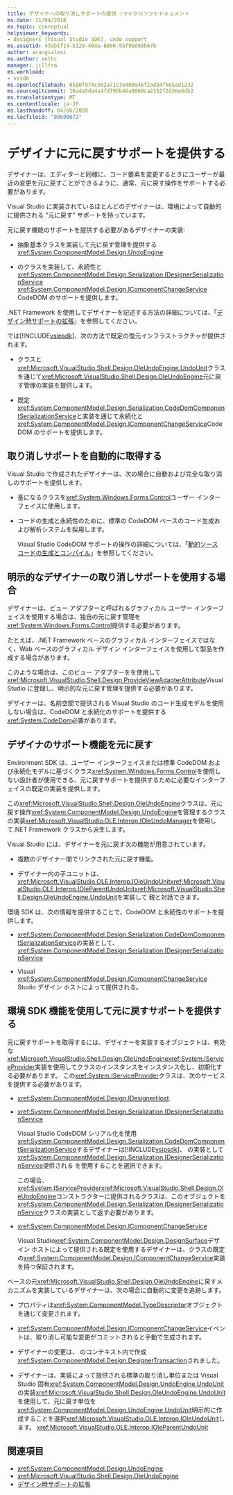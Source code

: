 ```yaml
---
title: デザイナへの取り消しサポートの提供 |マイクロソフトドキュメント
ms.date: 11/04/2016
ms.topic: conceptual
helpviewer_keywords:
- designers [Visual Studio SDK], undo support
ms.assetid: 43eb1f14-b129-404a-8806-5bf9b099b67b
author: acangialosi
ms.author: anthc
manager: jillfra
ms.workload:
- vssdk
ms.openlocfilehash: 0580f974c362a71c3e400946f2ad34f565ad1232
ms.sourcegitcommit: 16a4a5da4a4fd795b46a0869ca2152f2d36e6db2
ms.translationtype: MT
ms.contentlocale: ja-JP
ms.lasthandoff: 04/06/2020
ms.locfileid: "80699672"
---
```

# <a name="supply-undo-support-to-designers"></a>デザイナに元に戻すサポートを提供する

デザイナーは、エディターと同様に、コード要素を変更するときにユーザーが最近の変更を元に戻すことができるように、通常、元に戻す操作をサポートする必要があります。

Visual Studio に実装されているほとんどのデザイナーは、環境によって自動的に提供される "元に戻す" サポートを持っています。

元に戻す機能のサポートを提供する必要があるデザイナーの実装:

- 抽象基本クラスを実装して元に戻す管理を提供する<xref:System.ComponentModel.Design.UndoEngine>

- のクラスを実装して、永続性と<xref:System.ComponentModel.Design.Serialization.IDesignerSerializationService> <xref:System.ComponentModel.Design.IComponentChangeService> CodeDOM のサポートを提供します。

.NET Framework を使用してデザイナーを記述する方法の詳細については、「[デザイン時サポートの拡張](/previous-versions/37899azc(v=vs.140))」を参照してください。

では[!INCLUDE[vsipsdk](../extensibility/includes/vsipsdk_md.md)]、次の方法で既定の復元インフラストラクチャが提供されます。

- クラスと<xref:Microsoft.VisualStudio.Shell.Design.OleUndoEngine.UndoUnit>クラスを通じて<xref:Microsoft.VisualStudio.Shell.Design.OleUndoEngine>元に戻す管理の実装を提供します。

- 既定<xref:System.ComponentModel.Design.Serialization.CodeDomComponentSerializationService>と実装を通じて永続化と<xref:System.ComponentModel.Design.IComponentChangeService>CodeDOM のサポートを提供します。

## <a name="obtain-undo-support-automatically"></a>取り消しサポートを自動的に取得する

Visual Studio で作成されたデザイナーは、次の場合に自動および完全な取り消しのサポートを提供します。

- 基になるクラスを<xref:System.Windows.Forms.Control>ユーザー インターフェイスに使用します。

- コードの生成と永続性のために、標準の CodeDOM ベースのコード生成および解析システムを採用します。

   Visual Studio CodeDOM サポートの操作の詳細については、「[動的ソース コードの生成とコンパイル](/dotnet/framework/reflection-and-codedom/dynamic-source-code-generation-and-compilation)」を参照してください。

## <a name="when-to-use-explicit-designer-undo-support"></a>明示的なデザイナーの取り消しサポートを使用する場合
 デザイナーは、ビュー アダプターと呼ばれるグラフィカル ユーザー インターフェイスを使用する場合は、独自の元に戻す管理を<xref:System.Windows.Forms.Control>提供する必要があります。

 たとえば、.NET Framework ベースのグラフィカル インターフェイスではなく、Web ベースのグラフィカル デザイン インターフェイスを使用して製品を作成する場合があります。

 このような場合は、このビュー アダプターをを使用して<xref:Microsoft.VisualStudio.Shell.Design.ProvideViewAdapterAttribute>Visual Studio に登録し、明示的な元に戻す管理を提供する必要があります。

 デザイナーは、名前空間で提供される Visual Studio のコード生成モデルを使用しない場合は、CodeDOM と永続化のサポートを提供する<xref:System.CodeDom>必要があります。

## <a name="undo-support-features-of-the-designer"></a>デザイナのサポート機能を元に戻す
 Environment SDK は、ユーザー インターフェイスまたは標準 CodeDOM および永続化モデルに基づくクラス<xref:System.Windows.Forms.Control>を使用しない設計者が使用できる、元に戻すサポートを提供するために必要なインターフェイスの既定の実装を提供します。

 この<xref:Microsoft.VisualStudio.Shell.Design.OleUndoEngine>クラスは、元に戻す操作<xref:System.ComponentModel.Design.UndoEngine>を管理するクラスの実装<xref:Microsoft.VisualStudio.OLE.Interop.IOleUndoManager>を使用して.NET Framework クラスから派生します。

 Visual Studio には、デザイナーを元に戻す次の機能が用意されています。

- 複数のデザイナー間でリンクされた元に戻す機能。

- デザイナー内の子ユニットは、<xref:Microsoft.VisualStudio.OLE.Interop.IOleUndoUnit><xref:Microsoft.VisualStudio.OLE.Interop.IOleParentUndoUnit><xref:Microsoft.VisualStudio.Shell.Design.OleUndoEngine.UndoUnit>を実装して 親と対話できます。

環境 SDK は、次の情報を提供することで、CodeDOM と永続性のサポートを提供します。

- <xref:System.ComponentModel.Design.Serialization.CodeDomComponentSerializationService>の実装として、<xref:System.ComponentModel.Design.Serialization.IDesignerSerializationService>

- Visual <xref:System.ComponentModel.Design.IComponentChangeService> Studio デザイン ホストによって提供される。

## <a name="use-the-environment-sdk-features-to-supply-undo-support"></a>環境 SDK 機能を使用して元に戻すサポートを提供する

元に戻すサポートを取得するには、デザイナーを実装するオブジェクトは、有効な<xref:Microsoft.VisualStudio.Shell.Design.OleUndoEngine><xref:System.IServiceProvider>実装を使用してクラスのインスタンスをインスタンス化し、初期化する必要があります。 この<xref:System.IServiceProvider>クラスは、次のサービスを提供する必要があります。

- <xref:System.ComponentModel.Design.IDesignerHost>.

- <xref:System.ComponentModel.Design.Serialization.IDesignerSerializationService>

   Visual Studio CodeDOM シリアル化を使用<xref:System.ComponentModel.Design.Serialization.CodeDomComponentSerializationService>するデザイナーは[!INCLUDE[vsipsdk](../extensibility/includes/vsipsdk_md.md)]、 の実装として<xref:System.ComponentModel.Design.Serialization.IDesignerSerializationService>提供される を使用することを選択できます。

   この場合、<xref:System.IServiceProvider><xref:Microsoft.VisualStudio.Shell.Design.OleUndoEngine>コンストラクターに提供されるクラスは、このオブジェクトを<xref:System.ComponentModel.Design.Serialization.IDesignerSerializationService>クラスの実装として返す必要があります。

- <xref:System.ComponentModel.Design.IComponentChangeService>

   Visual Studio<xref:System.ComponentModel.Design.DesignSurface>デザイン ホストによって提供される既定を使用するデザイナーは、クラスの既定の<xref:System.ComponentModel.Design.IComponentChangeService>実装を持つ保証されます。

ベースの元<xref:Microsoft.VisualStudio.Shell.Design.OleUndoEngine>に戻すメカニズムを実装しているデザイナーは、次の場合に自動的に変更を追跡します。

- プロパティは<xref:System.ComponentModel.TypeDescriptor>オブジェクトを通じて変更されます。

- <xref:System.ComponentModel.Design.IComponentChangeService>イベントは、取り消し可能な変更がコミットされると手動で生成されます。

- デザイナーの変更は、 のコンテキスト内で作成<xref:System.ComponentModel.Design.DesignerTransaction>されました。

- デザイナーは、実装によって提供される標準の取り消し単位または Visual Studio 固有<xref:System.ComponentModel.Design.UndoEngine.UndoUnit>の実装<xref:Microsoft.VisualStudio.Shell.Design.OleUndoEngine.UndoUnit>を使用して、元に戻す単位を<xref:System.ComponentModel.Design.UndoEngine.UndoUnit>明示的に作成することを選択<xref:Microsoft.VisualStudio.OLE.Interop.IOleUndoUnit>します。 <xref:Microsoft.VisualStudio.OLE.Interop.IOleParentUndoUnit>

## <a name="see-also"></a>関連項目

- <xref:System.ComponentModel.Design.UndoEngine>
- <xref:Microsoft.VisualStudio.Shell.Design.OleUndoEngine>
- [デザイン時サポートの拡張](/previous-versions/37899azc(v=vs.140))
